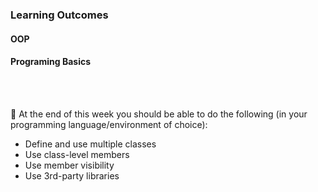 ### Learning Outcomes

#### OOP

<panel type="success" header="**`W9.1` Can describe classes in an OOP design**" no-close>

  <panel type="success" header="`W9.1a` Can explain classes" expanded no-close>
    <include src="../../book/oopDesign/classes/basic/full.md" />
  </panel>
  
  <panel type="success" header="`W9.1b` Can implement basic classes" expanded no-close>
    <include src="../../book/oopImplementation/classes/full.md" />
  </panel>  
  
  <panel type="success" header="`W9.1c` Can explain class-level members" expanded no-close>
    <include src="../../book/oopDesign/classes/classLevelMembers/full.md" />
  </panel>
  
  <panel type="success" header="`W9.1d` Can implement class-level members" expanded no-close>
    <include src="../../book/oopImplementation/classLevelMembers/full.md" /> 
  </panel>  
  
</panel>

<panel type="success" header="**`W9.2` Can describe associations in an OOP design**" no-close>

  <panel type="success" header="`W9.2a` Can explain associations" expanded no-close>
    <include src="../../book/oopDesign/associations/basic/full.md" />
  </panel>  
  
  <panel type="success" header="`W9.2b` Can explain navigability" expanded no-close>
    <include src="../../book/oopDesign/associations/navigability/full.md" />
  </panel>  
  
  <panel type="success" header="`W9.2c` Can explain multiplicity" expanded no-close>
    <include src="../../book/oopDesign/associations/multiplicity/full.md" />
  </panel>  
  
  <panel type="success" header="`W9.2d` Can explain implement associations" expanded no-close>
    <include src="../../book/oopImplementation/associations/full.md" />
  </panel>  
  
  <panel type="success" header="`W9.2e` Can explain dependencies" expanded no-close>
    <include src="../../book/oopDesign/associations/dependencies/full.md" />
  </panel>  
  
  <panel type="success" header="`W9.2f` Can implement dependencies" expanded no-close>
    <include src="../../book/oopImplementation/dependencies/full.md" />
  </panel>  
  
  <panel type="success" header="`W9.2g` Can explain composition" expanded no-close>
    <include src="../../book/oopDesign/associations/composition/full.md" />
  </panel>  
  
  <panel type="success" header="`W9.2h` Can implement composition" expanded no-close>
    <include src="../../book/oopImplementation/composition/full.md" />
  </panel>  
  
  <panel type="success" header="`W9.2i` Can explain aggregation" expanded no-close>
    <include src="../../book/oopDesign/associations/aggregation/full.md" />
  </panel>  
  
  <panel type="success" header="`W9.2j` Can implment aggregation" expanded no-close>
    <include src="../../book/oopImplementation/aggregation/full.md" />
  </panel>

</panel>


#### Programing Basics

<panel type="warning" header="**`W9.3` Can implement a basic OOP design**" no-close>

  <panel type="warning" header="`W9.3a` Can implement classes" expanded no-close>
    <include src="../../programming/oop-classes/text.md" />
  </panel>
  <panel type="warning" header="`W9.3b` Can implement class-level members" expanded no-close>
    <include src="../../programming/oop-classLevelMembers/text.md" />
  </panel>
  <panel type="warning" header="`W9.3c` Can implement member visibility" expanded no-close>
    <include src="../../programming/oop-visibility/text.md" />
  </panel>

</panel>

<panel type="warning" header="**`W9.4` Can use third-party modules**" no-close>
  <include src="../../programming/thirdparty/text.md" />
</panel>

<br><br>

:dart: At the end of this week you should be able to do the following (in your programming language/environment of choice):

<panel header=" Evidence of achieving the LO" no-close>

* Define and use multiple classes
* Use class-level members
* Use member visibility
* Use 3rd-party libraries

</panel>

